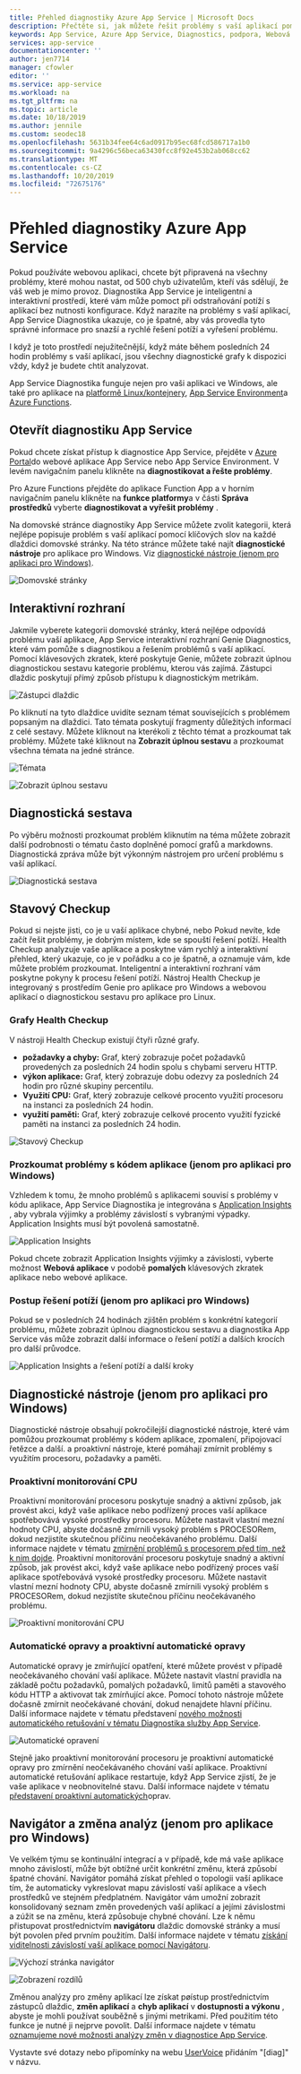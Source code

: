 ```yaml
---
title: Přehled diagnostiky Azure App Service | Microsoft Docs
description: Přečtěte si, jak můžete řešit problémy s vaší aplikací pomocí App Service diagnostiky.
keywords: App Service, Azure App Service, Diagnostics, podpora, Webová aplikace, řešení potíží, samoobslužná pomoc
services: app-service
documentationcenter: ''
author: jen7714
manager: cfowler
editor: ''
ms.service: app-service
ms.workload: na
ms.tgt_pltfrm: na
ms.topic: article
ms.date: 10/18/2019
ms.author: jennile
ms.custom: seodec18
ms.openlocfilehash: 5631b34fee64c6ad0917b95ec68fcd586717a1b0
ms.sourcegitcommit: 9a4296c56beca63430fcc8f92e453b2ab068cc62
ms.translationtype: MT
ms.contentlocale: cs-CZ
ms.lasthandoff: 10/20/2019
ms.locfileid: "72675176"
---
```

# <a name="azure-app-service-diagnostics-overview"></a>Přehled diagnostiky Azure App Service

Pokud používáte webovou aplikaci, chcete být připravená na všechny problémy, které mohou nastat, od 500 chyb uživatelům, kteří vás sdělují, že váš web je mimo provoz. Diagnostika App Service je inteligentní a interaktivní prostředí, které vám může pomoct při odstraňování potíží s aplikací bez nutnosti konfigurace. Když narazíte na problémy s vaší aplikací, App Service Diagnostika ukazuje, co je špatné, aby vás provedla tyto správné informace pro snazší a rychlé řešení potíží a vyřešení problému.

I když je toto prostředí nejužitečnější, když máte během posledních 24 hodin problémy s vaší aplikací, jsou všechny diagnostické grafy k dispozici vždy, když je budete chtít analyzovat.

App Service Diagnostika funguje nejen pro vaši aplikaci ve Windows, ale také pro aplikace na [platformě Linux/kontejnery](https://docs.microsoft.com/azure/app-service/containers/app-service-linux-intro), [App Service Environment](https://docs.microsoft.com/azure/app-service/environment/intro)a [Azure Functions](https://docs.microsoft.com/azure/azure-functions/functions-overview).

## <a name="open-app-service-diagnostics"></a>Otevřít diagnostiku App Service

Pokud chcete získat přístup k diagnostice App Service, přejděte v [Azure Portal](https://portal.azure.com)do webové aplikace App Service nebo App Service Environment. V levém navigačním panelu klikněte na **diagnostikovat a řešte problémy**.

Pro Azure Functions přejděte do aplikace Function App a v horním navigačním panelu klikněte na **funkce platformy**a v části **Správa prostředků** vyberte **diagnostikovat a vyřešit problémy** .

Na domovské stránce diagnostiky App Service můžete zvolit kategorii, která nejlépe popisuje problém s vaší aplikací pomocí klíčových slov na každé dlaždici domovské stránky. Na této stránce můžete také najít **diagnostické nástroje** pro aplikace pro Windows. Viz [diagnostické nástroje (jenom pro aplikaci pro Windows)](#diagnostic-tools-only-for-windows-app).

![Domovské stránky](./media/app-service-diagnostics/app-service-diagnostics-homepage-1.png)

## <a name="interactive-interface"></a>Interaktivní rozhraní

Jakmile vyberete kategorii domovské stránky, která nejlépe odpovídá problému vaší aplikace, App Service interaktivní rozhraní Genie Diagnostics, které vám pomůže s diagnostikou a řešením problémů s vaší aplikací. Pomocí klávesových zkratek, které poskytuje Genie, můžete zobrazit úplnou diagnostickou sestavu kategorie problému, kterou vás zajímá. Zástupci dlaždic poskytují přímý způsob přístupu k diagnostickým metrikám.

![Zástupci dlaždic](./media/app-service-diagnostics/tile-shortcuts-2.png)

Po kliknutí na tyto dlaždice uvidíte seznam témat souvisejících s problémem popsaným na dlaždici. Tato témata poskytují fragmenty důležitých informací z celé sestavy. Můžete kliknout na kterékoli z těchto témat a prozkoumat tak problémy. Můžete také kliknout na **Zobrazit úplnou sestavu** a prozkoumat všechna témata na jedné stránce.

![Témata](./media/app-service-diagnostics/application-logs-insights-3.png)

![Zobrazit úplnou sestavu](./media/app-service-diagnostics/view-full-report-4.png)

## <a name="diagnostic-report"></a>Diagnostická sestava

Po výběru možnosti prozkoumat problém kliknutím na téma můžete zobrazit další podrobnosti o tématu často doplněné pomocí grafů a markdowns. Diagnostická zpráva může být výkonným nástrojem pro určení problému s vaší aplikací.

![Diagnostická sestava](./media/app-service-diagnostics/full-diagnostic-report-5.png)

## <a name="health-checkup"></a>Stavový Checkup

Pokud si nejste jisti, co je u vaší aplikace chybné, nebo Pokud nevíte, kde začít řešit problémy, je dobrým místem, kde se spouští řešení potíží. Health Checkup analyzuje vaše aplikace a poskytne vám rychlý a interaktivní přehled, který ukazuje, co je v pořádku a co je špatně, a oznamuje vám, kde můžete problém prozkoumat. Inteligentní a interaktivní rozhraní vám poskytne pokyny k procesu řešení potíží. Nástroj Health Checkup je integrovaný s prostředím Genie pro aplikace pro Windows a webovou aplikací o diagnostickou sestavu pro aplikace pro Linux.

### <a name="health-checkup-graphs"></a>Grafy Health Checkup

V nástroji Health Checkup existují čtyři různé grafy.

- **požadavky a chyby:** Graf, který zobrazuje počet požadavků provedených za posledních 24 hodin spolu s chybami serveru HTTP.
- **výkon aplikace:** Graf, který zobrazuje dobu odezvy za posledních 24 hodin pro různé skupiny percentilu.
- **Využití CPU:** Graf, který zobrazuje celkové procento využití procesoru na instanci za posledních 24 hodin.  
- **využití paměti:** Graf, který zobrazuje celkové procento využití fyzické paměti na instanci za posledních 24 hodin.

![Stavový Checkup](./media/app-service-diagnostics/health-checkup-6.png)

### <a name="investigate-application-code-issues-only-for-windows-app"></a>Prozkoumat problémy s kódem aplikace (jenom pro aplikaci pro Windows)

Vzhledem k tomu, že mnoho problémů s aplikacemi souvisí s problémy v kódu aplikace, App Service Diagnostika je integrována s [Application Insights](https://docs.microsoft.com/azure/azure-monitor/app/app-insights-overview) , aby vybrala výjimky a problémy závislostí s vybranými výpadky. Application Insights musí být povolená samostatně.

![Application Insights](./media/app-service-diagnostics/application-insights-7.png)

Pokud chcete zobrazit Application Insights výjimky a závislosti, vyberte možnost **Webová aplikace** v podobě **pomalých** klávesových zkratek aplikace nebo webové aplikace.

### <a name="troubleshooting-steps-only-for-windows-app"></a>Postup řešení potíží (jenom pro aplikaci pro Windows)

Pokud se v posledních 24 hodinách zjištěn problém s konkrétní kategorií problému, můžete zobrazit úplnou diagnostickou sestavu a diagnostika App Service vás může zobrazit další informace o řešení potíží a dalších krocích pro další průvodce.

![Application Insights a řešení potíží a další kroky](./media/app-service-diagnostics/troubleshooting-and-next-steps-8.png)

## <a name="diagnostic-tools-only-for-windows-app"></a>Diagnostické nástroje (jenom pro aplikaci pro Windows)

Diagnostické nástroje obsahují pokročilejší diagnostické nástroje, které vám pomůžou prozkoumat problémy s kódem aplikace, zpomalení, připojovací řetězce a další. a proaktivní nástroje, které pomáhají zmírnit problémy s využitím procesoru, požadavky a paměti.

### <a name="proactive-cpu-monitoring"></a>Proaktivní monitorování CPU

Proaktivní monitorování procesoru poskytuje snadný a aktivní způsob, jak provést akci, když vaše aplikace nebo podřízený proces vaší aplikace spotřebovává vysoké prostředky procesoru. Můžete nastavit vlastní mezní hodnoty CPU, abyste dočasně zmírnili vysoký problém s PROCESORem, dokud nezjistíte skutečnou příčinu neočekávaného problému. Další informace najdete v tématu [zmírnění problémů s procesorem před tím, než k nim dojde](https://azure.github.io/AppService/2019/10/07/Mitigate-your-CPU-problems-before-they-even-happen.html). Proaktivní monitorování procesoru poskytuje snadný a aktivní způsob, jak provést akci, když vaše aplikace nebo podřízený proces vaší aplikace spotřebovává vysoké prostředky procesoru. Můžete nastavit vlastní mezní hodnoty CPU, abyste dočasně zmírnili vysoký problém s PROCESORem, dokud nezjistíte skutečnou příčinu neočekávaného problému.

![Proaktivní monitorování CPU](./media/app-service-diagnostics/proactive-cpu-monitoring-9.png)

### <a name="auto-healing-and-proactive-auto-healing"></a>Automatické opravy a proaktivní automatické opravy

Automatické opravy je zmírňující opatření, které můžete provést v případě neočekávaného chování vaší aplikace. Můžete nastavit vlastní pravidla na základě počtu požadavků, pomalých požadavků, limitů paměti a stavového kódu HTTP a aktivovat tak zmírňující akce. Pomocí tohoto nástroje můžete dočasně zmírnit neočekávané chování, dokud nenajdete hlavní příčinu. Další informace najdete v tématu představení [nového možnosti automatického retušování v tématu Diagnostika služby App Service](https://azure.github.io/AppService/2018/09/10/Announcing-the-New-Auto-Healing-Experience-in-App-Service-Diagnostics.html).

![Automatické opravení](./media/app-service-diagnostics/auto-healing-10.png)

Stejně jako proaktivní monitorování procesoru je proaktivní automatické opravy pro zmírnění neočekávaného chování vaší aplikace. Proaktivní automatické retušování aplikace restartuje, když App Service zjistí, že je vaše aplikace v neobnovitelné stavu. Další informace najdete v tématu [představení proaktivní automatických](https://azure.github.io/AppService/2017/08/17/Introducing-Proactive-Auto-Heal.html)oprav.

## <a name="navigator-and-change-analysis-only-for-windows-app"></a>Navigátor a změna analýz (jenom pro aplikace pro Windows)

Ve velkém týmu se kontinuální integrací a v případě, kde má vaše aplikace mnoho závislostí, může být obtížné určit konkrétní změnu, která způsobí špatné chování. Navigátor pomáhá získat přehled o topologii vaší aplikace tím, že automaticky vykreslovat mapu závislostí vaší aplikace a všech prostředků ve stejném předplatném. Navigátor vám umožní zobrazit konsolidovaný seznam změn provedených vaší aplikací a jejími závislostmi a zúžit se na změnu, která způsobuje chybné chování. Lze k němu přistupovat prostřednictvím **navigátoru** dlaždic domovské stránky a musí být povolen před prvním použitím. Další informace najdete v tématu [získání viditelnosti závislostí vaší aplikace pomocí Navigátoru](https://azure.github.io/AppService/2019/08/06/Bring-visibility-to-your-app-and-its-dependencies-with-Navigator.html).

![Výchozí stránka navigátor](./media/app-service-diagnostics/navigator-default-page-11.png)

![Zobrazení rozdílů](./media/app-service-diagnostics/diff-view-12.png)

Změnou analýzy pro změny aplikací lze získat pøístup prostřednictvím zástupců dlaždic, **změn aplikací** a **chyb aplikací** v **dostupnosti a výkonu** , abyste je mohli používat souběžně s jinými metrikami. Před použitím této funkce je nutné ji nejprve povolit. Další informace najdete v tématu [oznamujeme nové možnosti analýzy změn v diagnostice App Service](https://azure.github.io/AppService/2019/05/07/Announcing-the-new-change-analysis-experience-in-App-Service-Diagnostics-Analysis.html).

Vystavte své dotazy nebo připomínky na webu [UserVoice](https://feedback.azure.com/forums/169385-web-apps) přidáním "[diag]" v názvu.
